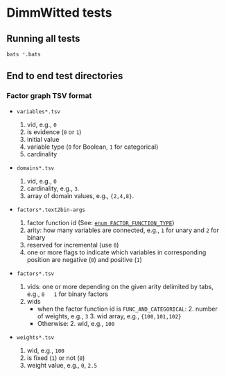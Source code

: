 # DimmWitted tests

## Running all tests

```bash
bats *.bats
```

## End to end test directories

### Factor graph TSV format
* `variables*.tsv`
    1. vid, e.g., `0`
    2. is evidence (`0` or `1`)
    3. initial value
    4. variable type (`0` for Boolean, `1` for categorical)
    5. cardinality

* `domains*.tsv`
    1. vid, e.g., `0`
    2. cardinality, e.g., `3`.
    3. array of domain values, e.g., `{2,4,8}`.

* `factors*.text2bin-args`
    1. factor function id (See: [`enum FACTOR_FUNCTION_TYPE`](https://github.com/HazyResearch/sampler/blob/master/src/common.h))
    2. arity: how many variables are connected, e.g., `1` for unary and `2` for binary
    3. reserved for incremental (use `0`)
    4. one or more flags to indicate which variables in corresponding position are negative (`0`) and positive (`1`)

* `factors*.tsv`
    1. vids: one or more depending on the given arity delimited by tabs, e.g., `0	1` for binary factors
    2. wids
        * when the factor function id is `FUNC_AND_CATEGORICAL`:
            2. number of weights, e.g., `3`
            3. wid array, e.g., `{100,101,102}`
        * Otherwise:
            2. wid, e.g., `100`

* `weights*.tsv`
    1. wid, e.g., `100`
    2. is fixed (`1`) or not (`0`)
    3. weight value, e.g., `0`, `2.5`


